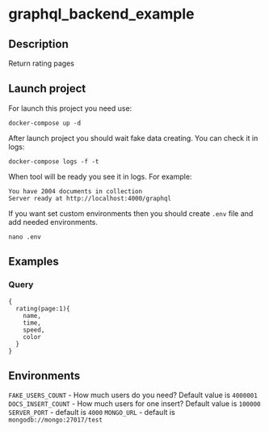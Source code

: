 # graphql_backend_example

## Description
Return rating pages

## Launch project
For launch this project you need use:
```
docker-compose up -d
```
After launch project you should wait fake data creating. You can check it in logs:
```
docker-compose logs -f -t
```
When tool will be ready you see it in logs. For example:
```
You have 2004 documents in collection
Server ready at http://localhost:4000/graphql
```

If you want set custom environments then you should create `.env` file and add needed environments.
```
nano .env
```
## Examples
### Query
```
{
  rating(page:1){
    name,
    time,
    speed,
    color
  }
}
```


## Environments
`FAKE_USERS_COUNT` - How much users do you need? Default value is `4000001`
`DOCS_INSERT_COUNT` - How much users for one insert? Default value is `100000` 
`SERVER_PORT` - default is `4000`
`MONGO_URL` - default is `mongodb://mongo:27017/test`